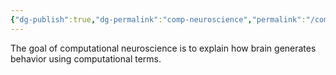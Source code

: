 ```yaml
---
{"dg-publish":true,"dg-permalink":"comp-neuroscience","permalink":"/comp-neuroscience/"}
---
```


The goal of computational neuroscience is to explain how brain generates behavior using computational terms.
